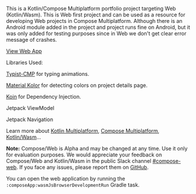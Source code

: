 This is a Kotlin/Compose Multiplatform portfolio project targeting Web (Kotlin/Wasm). This is Web
first project and can be used as a resource for developing Web projects in Compose Multiplatform.
Although there is an Android module added in the project and project runs fine on Android, but it
was only added for testing purposes since in Web we don't get clear error message of crashes.

<p><a href="https://zeeshanali-k.github.io/DevScionWeb/">View Web App</a></p>

Libraries Used:
<p><a href="https://github.com/zeeshanali-k/Typist-CMP">Typist-CMP</a> for typing animations.</p>
<p><a href="https://github.com/jordond/MaterialKolor">Material Kolor</a> for detecting colors on project details page.</p>
<p><a href="https://github.com/InsertKoinIO/koin">Koin</a> for Dependency Injection.</p>
<p>Jetpack ViewModel</p>
<p>Jetpack Navigation</p>

Learn more
about [Kotlin Multiplatform](https://www.jetbrains.com/help/kotlin-multiplatform-dev/get-started.html),
[Compose Multiplatform](https://github.com/JetBrains/compose-multiplatform/#compose-multiplatform),
[Kotlin/Wasm](https://kotl.in/wasm/)…

**Note:** Compose/Web is Alpha and may be changed at any time. Use it only for evaluation purposes.
We would appreciate your feedback on Compose/Web and Kotlin/Wasm in the public Slack
channel [#compose-web](https://slack-chats.kotlinlang.org/c/compose-web).
If you face any issues, please report them
on [GitHub](https://github.com/JetBrains/compose-multiplatform/issues).

You can open the web application by running the `:composeApp:wasmJsBrowserDevelopmentRun` Gradle
task.